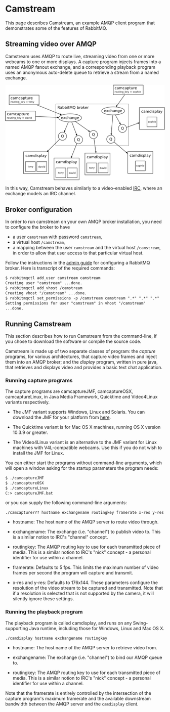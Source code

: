 # Camstream

This page describes Camstream, an example AMQP client program
that demonstrates some of the features of RabbitMQ.

## Streaming video over AMQP

Camstream uses AMQP to route live, streaming video from one or more
webcams to one or more displays. A capture program injects frames into
a named AMQP fanout exchange, and a corresponding playback program
uses an anonymous auto-delete queue to retrieve a stream from a named
exchange.

<img src="img/camstream-diagram.png" alt="Camstream network diagram"/>

In this way, Camstream behaves similarly to a video-enabled
[IRC](http://en.wikipedia.org/wiki/Internet_Relay_Chat), where an
exchange models an IRC channel.

## Broker configuration

In order to run camstream on your own AMQP broker installation, you
need to configure the broker to have

  - a user `camstream` with password `camstream`,
  - a virtual host `/camstream`,
  - a mapping between the user `camstream` and the virtual host `/camstream`,
    in order to allow that user access to that particular virtual host.

Follow the instructions in the [admin
guide](http://www.rabbitmq.com/admin-guide.html) for configuring a
RabbitMQ broker. Here is transcript of the required commands:

    $ rabbitmqctl add_user camstream camstream
    Creating user "camstream" ...done.
    $ rabbitmqctl add_vhost /camstream
    Creating vhost "/camstream" ...done.
    $ rabbitmqctl set_permissions -p /camstream camstream ".*" ".*" ".*"
    Setting permissions for user "camstream" in vhost "/camstream" ...done.

## Running Camstream

This section describes how to run Camstream from the command-line, if
you chose to download the software or compile the source code.

Camstream is made up of two separate classes of program: the *capture*
programs, for various architectures, that capture video frames and
inject them into an AMQP broker; and the *display* program, written in
pure java, that retrieves and displays video and provides a basic text
chat application.

### Running capture programs

The capture programs are camcaptureJMF, camcaptureOSX,
camcaptureLinux, in Java Media Framework, Quicktime and Video4Linux
variants respectively.

  - The JMF variant supports Windows, Linux and Solaris. You can
    download the JMF for your platform from
    [here](http://java.sun.com/products/java-media/jmf/downloads/index.html).

  - The Quicktime variant is for Mac OS X machines, running OS X
    version 10.3.9 or greater.

  - The Video4Linux variant is an alternative to the JMF variant for
    Linux machines with V4L-compatible webcams. Use this if you do not
    wish to install the JMF for Linux.

You can either start the programs without command-line arguments,
which will open a window asking for the startup parameters the program
needs:

    $ ./camcaptureJMF
    $ ./camcaptureOSX
    $ ./camcaptureLinux
    C:> camcaptureJMF.bat

or you can supply the following command-line arguments:

    ./camcapture??? hostname exchangename routingkey framerate x-res y-res

  - hostname: The host name of the AMQP server to route video through.

  - exchangename: The exchange (i.e. "channel") to publish video
    to. This is a similar notion to IRC's "channel" concept.

  - routingkey: The AMQP routing key to use for each transmitted piece
    of media. This is a similar notion to IRC's "nick" concept - a
    personal identifier for use within a channel.

  - framerate: Defaults to 5 fps. This limits the maximum number of
    video frames per second the program will capture and transmit.

  - x-res and y-res: Defaults to 176x144. These parameters configure
    the resolution of the video stream to be captured and
    transmitted. Note that if a resolution is selected that is not
    supported by the camera, it will silently ignore these settings.

### Running the playback program

The playback program is called camdisplay, and runs on any
Swing-supporting Java runtime, including those for Windows, Linux and
Mac OS X.

    ./camdisplay hostname exchangename routingkey

  - hostname: The host name of the AMQP server to retrieve video from.

  - exchangename: The exchange (i.e. "channel") to bind our AMQP queue
    to.

  - routingkey: The AMQP routing key to use for each transmitted piece
    of media. This is a similar notion to IRC's "nick" concept - a
    personal identifier for use within a channel.

Note that the framerate is entirely controlled by the intersection of
the capture program's maximum framerate and the available downstream
bandwidth between the AMQP server and the <code>camdisplay</code>
client.
